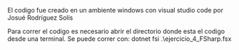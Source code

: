 El codigo fue creado en un ambiente windows con visual studio code por Josué Rodríguez Solís

Para correr el codigo es necesario abrir el directorio donde esta el codigo desde una terminal.
Se puede correr con: dotnet fsi .\ejercicio_4_FSharp.fsx
